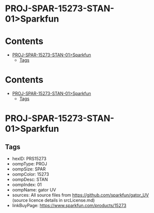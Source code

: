 
PROJ-SPAR-15273-STAN-01>Sparkfun
================================

Contents
========

* [PROJ-SPAR-15273-STAN-01>Sparkfun](#proj-spar-15273-stan-01sparkfun)
	* [Tags](#tags)

Contents
========

* [PROJ-SPAR-15273-STAN-01>Sparkfun](#proj-spar-15273-stan-01sparkfun)
	* [Tags](#tags)

# PROJ-SPAR-15273-STAN-01>Sparkfun

## Tags

- hexID: PRS15273
- oompType: PROJ
- oompSize: SPAR
- oompColor: 15273
- oompDesc: STAN
- oompIndex: 01
- oompName: gator UV
- sources: All source files from https://github.com/sparkfun/gator_UV (source licence details in srcLicense.md)
- linkBuyPage: https://www.sparkfun.com/products/15273
